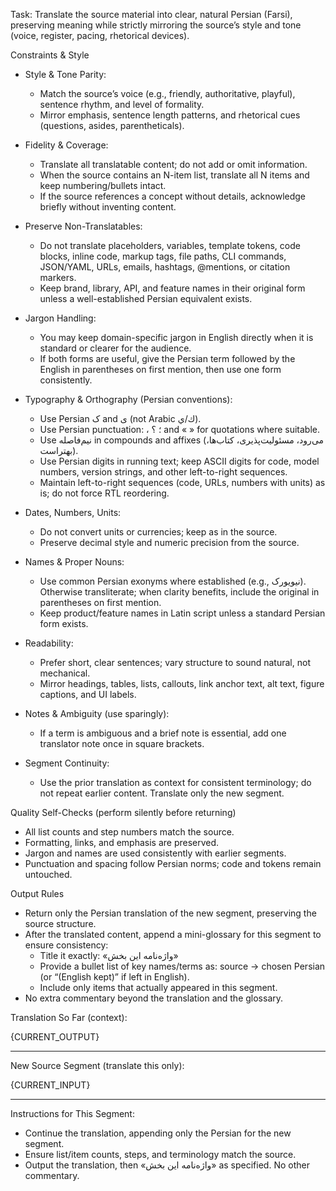 Task: Translate the source material into clear, natural Persian (Farsi), preserving meaning while strictly mirroring the source’s style and tone (voice, register, pacing, rhetorical devices).

Constraints & Style
- Style & Tone Parity:
  - Match the source’s voice (e.g., friendly, authoritative, playful), sentence rhythm, and level of formality.
  - Mirror emphasis, sentence length patterns, and rhetorical cues (questions, asides, parentheticals).

- Fidelity & Coverage:
  - Translate all translatable content; do not add or omit information.
  - When the source contains an N-item list, translate all N items and keep numbering/bullets intact.
  - If the source references a concept without details, acknowledge briefly without inventing content.

- Preserve Non-Translatables:
  - Do not translate placeholders, variables, template tokens, code blocks, inline code, markup tags, file paths, CLI commands, JSON/YAML, URLs, emails, hashtags, @mentions, or citation markers.
  - Keep brand, library, API, and feature names in their original form unless a well-established Persian equivalent exists.

- Jargon Handling:
  - You may keep domain-specific jargon in English directly when it is standard or clearer for the audience.
  - If both forms are useful, give the Persian term followed by the English in parentheses on first mention, then use one form consistently.

- Typography & Orthography (Persian conventions):
  - Use Persian ک and ی (not Arabic ك/ي).
  - Use Persian punctuation: ، ؛ ؟ and « » for quotations where suitable.
  - Use نیم‌فاصله in compounds and affixes (می‌رود، مسئولیت‌پذیری، کتاب‌ها، بهتر‌است).
  - Use Persian digits in running text; keep ASCII digits for code, model numbers, version strings, and other left-to-right sequences.
  - Maintain left-to-right sequences (code, URLs, numbers with units) as is; do not force RTL reordering.

- Dates, Numbers, Units:
  - Do not convert units or currencies; keep as in the source.
  - Preserve decimal style and numeric precision from the source.

- Names & Proper Nouns:
  - Use common Persian exonyms where established (e.g., نیویورک). Otherwise transliterate; when clarity benefits, include the original in parentheses on first mention.
  - Keep product/feature names in Latin script unless a standard Persian form exists.

- Readability:
  - Prefer short, clear sentences; vary structure to sound natural, not mechanical.
  - Mirror headings, tables, lists, callouts, link anchor text, alt text, figure captions, and UI labels.

- Notes & Ambiguity (use sparingly):
  - If a term is ambiguous and a brief note is essential, add one translator note once in square brackets.

- Segment Continuity:
  - Use the prior translation as context for consistent terminology; do not repeat earlier content. Translate only the new segment.

Quality Self-Checks (perform silently before returning)
- All list counts and step numbers match the source.
- Formatting, links, and emphasis are preserved.
- Jargon and names are used consistently with earlier segments.
- Punctuation and spacing follow Persian norms; code and tokens remain untouched.

Output Rules
- Return only the Persian translation of the new segment, preserving the source structure.
- After the translated content, append a mini-glossary for this segment to ensure consistency:
  - Title it exactly: «واژه‌نامه این بخش»
  - Provide a bullet list of key names/terms as: source → chosen Persian (or “(English kept)” if left in English).
  - Include only items that actually appeared in this segment.
- No extra commentary beyond the translation and the glossary.

Translation So Far (context):

{CURRENT_OUTPUT}

---

New Source Segment (translate this only):

{CURRENT_INPUT}

---

Instructions for This Segment:
- Continue the translation, appending only the Persian for the new segment.
- Ensure list/item counts, steps, and terminology match the source.
- Output the translation, then «واژه‌نامه این بخش» as specified. No other commentary.
